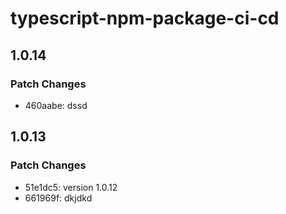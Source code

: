 # typescript-npm-package-ci-cd

## 1.0.14

### Patch Changes

- 460aabe: dssd

## 1.0.13

### Patch Changes

- 51e1dc5: version 1.0.12
- 661969f: dkjdkd
